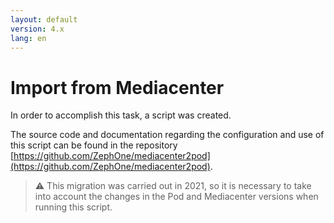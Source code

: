 ```yaml
---
layout: default
version: 4.x
lang: en
---
```


# Import from Mediacenter

In order to accomplish this task, a script was created.

The source code and documentation regarding the configuration and use of this script can be found in the repository [https://github.com/ZephOne/mediacenter2pod](https://github.com/ZephOne/mediacenter2pod).

> ⚠️ This migration was carried out in 2021, so it is necessary to take into account the changes in the Pod and Mediacenter versions when running this script.
